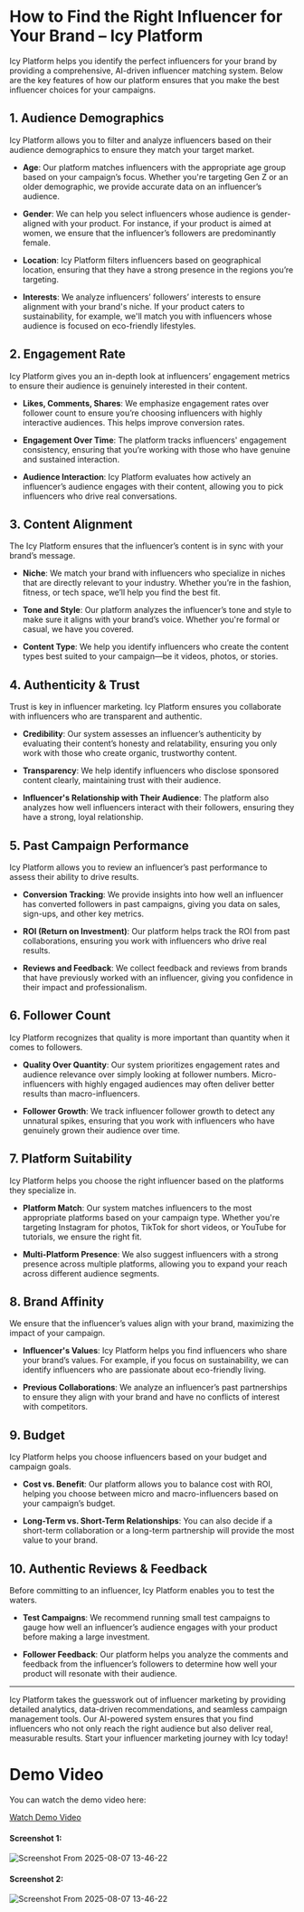 # How to Find the Right Influencer for Your Brand – Icy Platform

Icy Platform helps you identify the perfect influencers for your brand by providing a comprehensive, AI-driven influencer matching system. Below are the key features of how our platform ensures that you make the best influencer choices for your campaigns.

## 1. Audience Demographics
Icy Platform allows you to filter and analyze influencers based on their audience demographics to ensure they match your target market.

- **Age**: Our platform matches influencers with the appropriate age group based on your campaign’s focus. Whether you're targeting Gen Z or an older demographic, we provide accurate data on an influencer’s audience.
  
- **Gender**: We can help you select influencers whose audience is gender-aligned with your product. For instance, if your product is aimed at women, we ensure that the influencer’s followers are predominantly female.
  
- **Location**: Icy Platform filters influencers based on geographical location, ensuring that they have a strong presence in the regions you’re targeting.
  
- **Interests**: We analyze influencers’ followers’ interests to ensure alignment with your brand's niche. If your product caters to sustainability, for example, we'll match you with influencers whose audience is focused on eco-friendly lifestyles.

## 2. Engagement Rate
Icy Platform gives you an in-depth look at influencers’ engagement metrics to ensure their audience is genuinely interested in their content.

- **Likes, Comments, Shares**: We emphasize engagement rates over follower count to ensure you’re choosing influencers with highly interactive audiences. This helps improve conversion rates.

- **Engagement Over Time**: The platform tracks influencers' engagement consistency, ensuring that you’re working with those who have genuine and sustained interaction.

- **Audience Interaction**: Icy Platform evaluates how actively an influencer’s audience engages with their content, allowing you to pick influencers who drive real conversations.

## 3. Content Alignment
The Icy Platform ensures that the influencer’s content is in sync with your brand’s message.

- **Niche**: We match your brand with influencers who specialize in niches that are directly relevant to your industry. Whether you’re in the fashion, fitness, or tech space, we’ll help you find the best fit.

- **Tone and Style**: Our platform analyzes the influencer’s tone and style to make sure it aligns with your brand’s voice. Whether you're formal or casual, we have you covered.

- **Content Type**: We help you identify influencers who create the content types best suited to your campaign—be it videos, photos, or stories.

## 4. Authenticity & Trust
Trust is key in influencer marketing. Icy Platform ensures you collaborate with influencers who are transparent and authentic.

- **Credibility**: Our system assesses an influencer’s authenticity by evaluating their content’s honesty and relatability, ensuring you only work with those who create organic, trustworthy content.

- **Transparency**: We help identify influencers who disclose sponsored content clearly, maintaining trust with their audience.

- **Influencer's Relationship with Their Audience**: The platform also analyzes how well influencers interact with their followers, ensuring they have a strong, loyal relationship.

## 5. Past Campaign Performance
Icy Platform allows you to review an influencer’s past performance to assess their ability to drive results.

- **Conversion Tracking**: We provide insights into how well an influencer has converted followers in past campaigns, giving you data on sales, sign-ups, and other key metrics.

- **ROI (Return on Investment)**: Our platform helps track the ROI from past collaborations, ensuring you work with influencers who drive real results.

- **Reviews and Feedback**: We collect feedback and reviews from brands that have previously worked with an influencer, giving you confidence in their impact and professionalism.

## 6. Follower Count
Icy Platform recognizes that quality is more important than quantity when it comes to followers.

- **Quality Over Quantity**: Our system prioritizes engagement rates and audience relevance over simply looking at follower numbers. Micro-influencers with highly engaged audiences may often deliver better results than macro-influencers.

- **Follower Growth**: We track influencer follower growth to detect any unnatural spikes, ensuring that you work with influencers who have genuinely grown their audience over time.

## 7. Platform Suitability
Icy Platform helps you choose the right influencer based on the platforms they specialize in.

- **Platform Match**: Our system matches influencers to the most appropriate platforms based on your campaign type. Whether you're targeting Instagram for photos, TikTok for short videos, or YouTube for tutorials, we ensure the right fit.

- **Multi-Platform Presence**: We also suggest influencers with a strong presence across multiple platforms, allowing you to expand your reach across different audience segments.

## 8. Brand Affinity
We ensure that the influencer’s values align with your brand, maximizing the impact of your campaign.

- **Influencer's Values**: Icy Platform helps you find influencers who share your brand’s values. For example, if you focus on sustainability, we can identify influencers who are passionate about eco-friendly living.

- **Previous Collaborations**: We analyze an influencer’s past partnerships to ensure they align with your brand and have no conflicts of interest with competitors.

## 9. Budget
Icy Platform helps you choose influencers based on your budget and campaign goals.

- **Cost vs. Benefit**: Our platform allows you to balance cost with ROI, helping you choose between micro and macro-influencers based on your campaign’s budget.

- **Long-Term vs. Short-Term Relationships**: You can also decide if a short-term collaboration or a long-term partnership will provide the most value to your brand.

## 10. Authentic Reviews & Feedback
Before committing to an influencer, Icy Platform enables you to test the waters.

- **Test Campaigns**: We recommend running small test campaigns to gauge how well an influencer’s audience engages with your product before making a large investment.

- **Follower Feedback**: Our platform helps you analyze the comments and feedback from the influencer’s followers to determine how well your product will resonate with their audience.

---

Icy Platform takes the guesswork out of influencer marketing by providing detailed analytics, data-driven recommendations, and seamless campaign management tools. Our AI-powered system ensures that you find influencers who not only reach the right audience but also deliver real, measurable results. Start your influencer marketing journey with Icy today!


# Demo Video

You can watch the demo video here:

[Watch Demo Video](https://drive.google.com/file/d/1BHPU1_hb25ru_AIYAahfEOZ8E3xdSHwz/view?usp=sharing)

#### Screenshot 1:
![Screenshot From 2025-08-07 13-46-22](https://github.com/slumio/Icy-platform/blob/main/png2)
#### Screenshot 2:
![Screenshot From 2025-08-07 13-46-22](https://github.com/slumio/Icy-platform/blob/main/png1)












